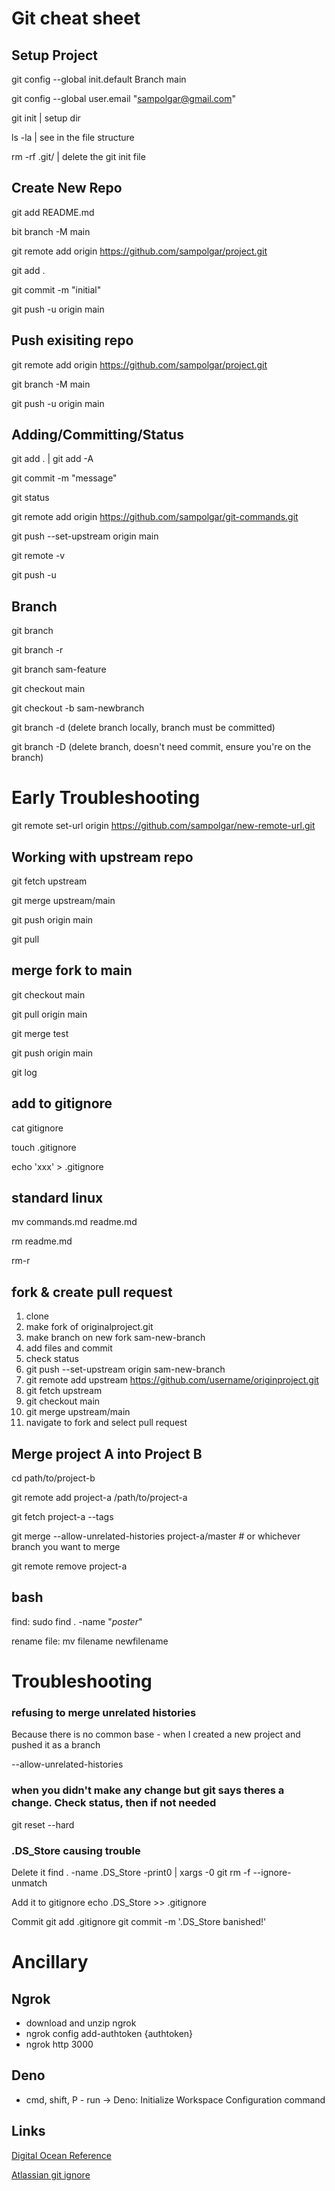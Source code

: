 # Git cheat sheet

## Setup Project
git config --global init.default Branch main

git config --global user.email "sampolgar@gmail.com"

git init | setup dir

ls -la | see in the file structure

rm -rf .git/ | delete the git init file

## Create New Repo

git add README.md

bit branch -M main

git remote add origin https://github.com/sampolgar/project.git

git add .

git commit -m "initial"

git push -u origin main

## Push exisiting repo
git remote add origin https://github.com/sampolgar/project.git

git branch -M main

git push -u origin main

## Adding/Committing/Status

git add . | git add -A

git commit  -m "message"

git status

git remote add origin https://github.com/sampolgar/git-commands.git 

git push --set-upstream origin main

git remote -v

git push -u

## Branch
git branch

git branch -r

git branch sam-feature

git checkout main

git checkout -b sam-newbranch

git branch -d (delete branch locally, branch must be committed)

git branch -D (delete branch, doesn't need commit, ensure you're on the branch)


# Early Troubleshooting

git remote set-url origin https://github.com/sampolgar/new-remote-url.git


## Working with upstream repo
git fetch upstream

git merge upstream/main

git push origin main

git pull

## merge fork to main
git checkout main

git pull origin main

git merge test

git push origin main

git log

## add to gitignore
cat gitignore

touch .gitignore

echo 'xxx' > .gitignore

## standard linux

mv commands.md readme.md

rm readme.md

rm-r

## fork & create pull request
1. clone
2. make fork of originalproject.git
3. make branch on new fork sam-new-branch
3. add files and commit
4. check status
5. git push --set-upstream origin sam-new-branch
6. git remote add upstream https://github.com/username/originproject.git
7. git fetch upstream
8. git checkout main
9. git merge upstream/main
10. navigate to fork and select pull request

## Merge project A into Project B
cd path/to/project-b

git remote add project-a /path/to/project-a

git fetch project-a --tags

git merge --allow-unrelated-histories project-a/master # or whichever branch you want to merge

git remote remove project-a

## bash
find: sudo find . -name "*poster*"

rename file: mv filename newfilename

# Troubleshooting
### refusing to merge unrelated histories
Because there is no common base - when I created a new project and pushed it as a branch

--allow-unrelated-histories

### when you didn't make any change but git says theres a change. Check status, then if not needed
git reset --hard

### .DS_Store causing trouble
Delete it
find . -name .DS_Store -print0 | xargs -0 git rm -f --ignore-unmatch

Add it to gitignore
echo .DS_Store >> .gitignore

Commit
git add .gitignore
git commit -m '.DS_Store banished!'

# Ancillary

## Ngrok
- download and unzip ngrok
- ngrok config add-authtoken {authtoken}
- ngrok http 3000

## Deno
- cmd, shift, P - run -> Deno: Initialize Workspace Configuration command

## Links
[Digital Ocean Reference](https://www.digitalocean.com/community/cheatsheets/how-to-use-git-a-reference-guide)

[Atlassian git ignore](https://www.atlassian.com/git/tutorials/saving-changes/gitignore#git-ignore-patterns)
